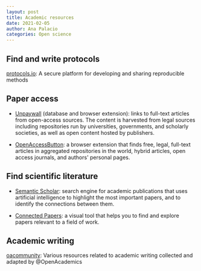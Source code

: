 ```yaml
---
layout: post
title: Academic resources
date: 2021-02-05
author: Ana Palacio
categories: Open science
---
```


## Find and write protocols
[protocols.io](https://www.protocols.io/): A secure platform for developing and sharing reproducible methods

## Paper access

* [Unpaywall](https://unpaywall.org/) (database and browser extension): links to full-text articles from open-access sources. The content is harvested from legal sources including repositories run by universities, governments, and scholarly societies, as well as open content hosted by publishers.

* [OpenAccessButton](https://openaccessbutton.org/): a browser extension that finds free, legal, full-text articles in aggregated repositories in the world, hybrid articles, open access journals, and authors' personal pages.

## Find scientific literature

* [Semantic Scholar](https://www.semanticscholar.org/): search engine for academic publications that uses artificial intelligence to highlight the most important papers, and to identify the connections between them.

* [Connected Papers](https://www.connectedpapers.com/): a visual tool that helps you to find and explore papers relevant to a field of work.

## Academic writing
[oacommunity](https://www.oacommunity.org/resources): Various resources related to academic writing collected and adapted by @OpenAcademics
